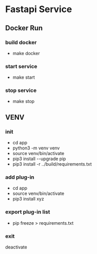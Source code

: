 # Fastapi Service
## Docker Run

### build docker
* make docker

### start service
* make start

### stop service
* make stop

## VENV

### init
* cd app
* python3 -m venv venv
* source venv/bin/activate
* pip3 install --upgrade pip
* pip3 install -r ../build/requirements.txt

### add plug-in
* cd app
* source venv/bin/activate
* pip3 install xyz

### export plug-in list
* pip freeze > requirements.txt

### exit
deactivate


